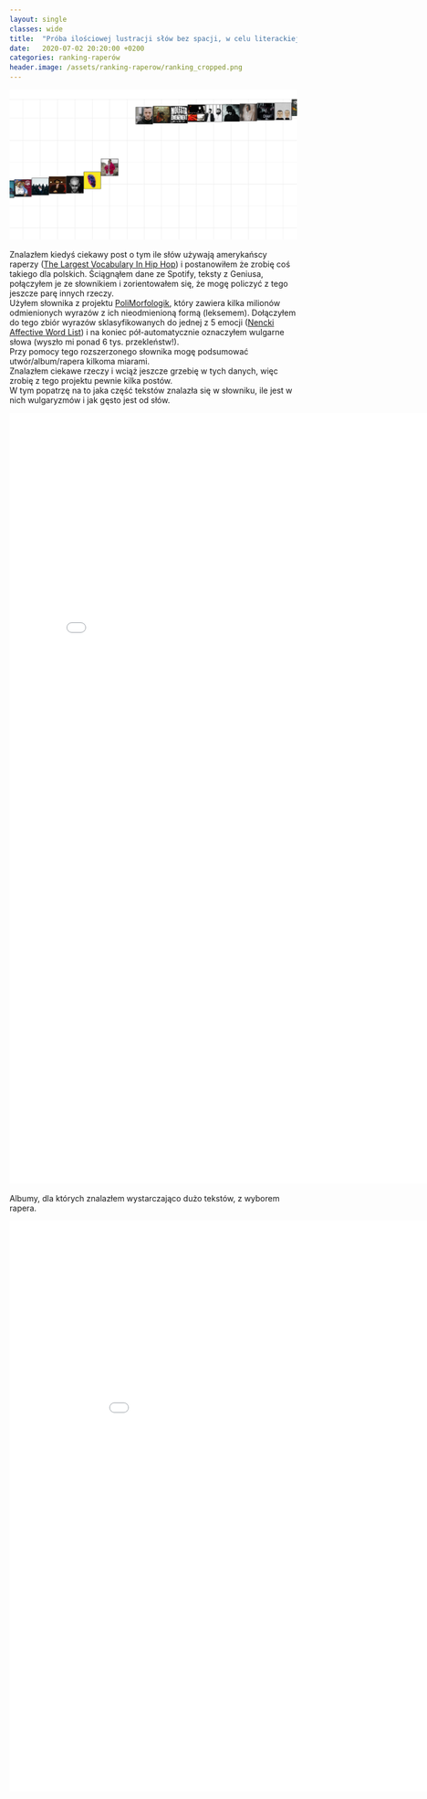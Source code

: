 ```yaml
---
layout: single
classes: wide
title:  "Próba ilościowej lustracji słów bez spacji, w celu literackiej MC gradacji (z ilustracjami)"
date:   2020-07-02 20:20:00 +0200
categories: ranking-raperów
header.image: /assets/ranking-raperow/ranking_cropped.png
---
```


![open graph](/assets/ranking-raperow/ranking_cropped.png)

Znalazłem kiedyś ciekawy post o tym ile słów używają amerykańscy raperzy ([The Largest Vocabulary In Hip Hop][rappers-sorted]) i postanowiłem że zrobię coś takiego dla polskich. Ściągnąłem dane ze Spotify, teksty z Geniusa, połączyłem je ze słownikiem i zorientowałem się, że mogę policzyć z tego jeszcze parę innych rzeczy.  
Użyłem słownika z projektu [PoliMorfologik][polimorfologik], który zawiera kilka milionów odmienionych wyrazów z ich nieodmienioną formą (leksemem). Dołączyłem do tego zbiór wyrazów sklasyfikowanych do jednej z 5 emocji ([Nencki Affective Word List][nawl]) i na koniec pół-automatycznie oznaczyłem wulgarne słowa (wyszło mi ponad 6 tys. przekleństw!).  
Przy pomocy tego rozszerzonego słownika mogę podsumować utwór/album/rapera kilkoma miarami.  
Znalazłem ciekawe rzeczy i wciąż jeszcze grzebię w tych danych, więc zrobię z tego projektu pewnie kilka postów.  
W tym popatrzę na to jaka część tekstów znalazła się w słowniku, ile jest w nich wulgaryzmów i jak gęsto jest od słów.


<iframe src="/assets/ranking-raperow/bokeh_plots/plot_dictshare.html"
    sandbox="allow-same-origin allow-scripts"
    width="800"
    height="1350"
    scrolling="no"
    seamless="seamless"
    frameborder="0">
</iframe>

Albumy, dla których znalazłem wystarczająco dużo tekstów, z wyborem rapera.

<iframe src="/assets/ranking-raperow/bokeh_plots/albums_vulg_vs_speed.html"
    sandbox="allow-same-origin allow-scripts"
    width="950"
    height="1000"
    scrolling="no"
    seamless="seamless"
    frameborder="0">
</iframe>


[rappers-sorted]: https://pudding.cool/projects/vocabulary/
[polimorfologik]: https://github.com/morfologik/polimorfologik
[nawl]: https://lobi.nencki.gov.pl/research/18/


